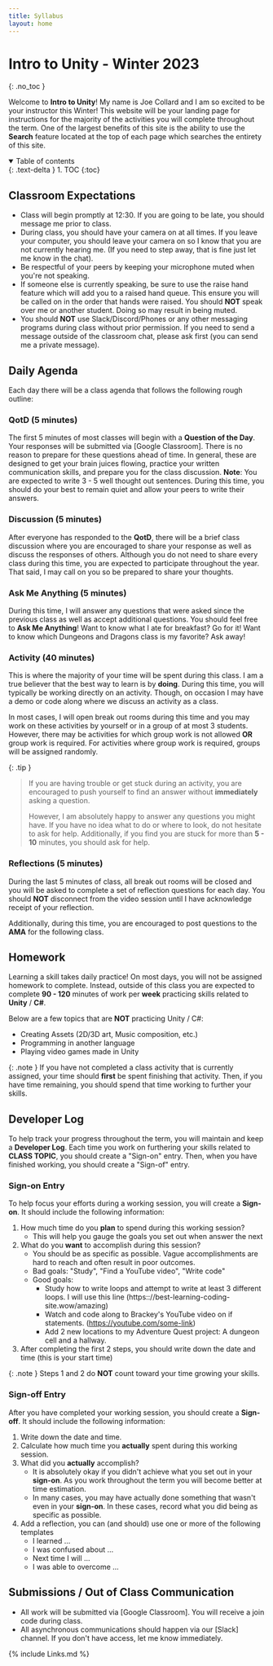 ```yaml
---
title: Syllabus
layout: home
---
```


# Intro to Unity - Winter 2023
{: .no_toc }

Welcome to **Intro to Unity**! My name is Joe Collard and I am so excited to be
your instructor this Winter! This website will be your landing page for
instructions for the majority of the activities you will complete throughout the
term. One of the largest benefits of this site is the ability to use the
**Search** feature located at the top of each page which searches the entirety
of this site.

<details open markdown="block">
  <summary>
    Table of contents
  </summary>
  {: .text-delta }
1. TOC
{:toc}
</details>

## Classroom Expectations

* Class will begin promptly at 12:30. If you are going to be late, you should
  message me prior to class.
* During class, you should have your camera on at all times. If you leave your
  computer, you should leave your camera on so I know that you are not currently
  hearing me. (If you need to step away, that is fine just let me know in the chat).
* Be respectful of your peers by keeping your microphone muted when you're not
  speaking.
* If someone else is currently speaking, be sure to use the raise hand feature
  which will add you to a raised hand queue. This ensure you will be called on
  in the order that hands were raised. You should **NOT** speak over me or
  another student. Doing so may result in being muted.
* You should **NOT** use Slack/Discord/Phones or any other messaging programs during
  class without prior permission. If you need to send a message outside of the
  classroom chat, please ask first (you can send me a private message).

## Daily Agenda

Each day there will be a class agenda that follows the following rough outline:

### QotD (5 minutes)

The first 5 minutes of most classes will begin with a **Question of the Day**.
Your responses will be submitted via [Google Classroom]. There is no reason to
prepare for these questions ahead of time. In general, these are designed to get
your brain juices flowing, practice your written communication skills, and
prepare you for the class discussion. **Note**: You are expected to write 3 - 5
well thought out sentences. During this time, you should do your best to remain
quiet and allow your peers to write their answers.

### Discussion (5 minutes)

After everyone has responded to the **QotD**, there will be a brief class
discussion where you are encouraged to share your response as well as discuss
the responses of others. Although you do not need to share every class during
this time, you are expected to participate throughout the year. That said, I may
call on you so be prepared to share your thoughts.

### Ask Me Anything (5 minutes)

During this time, I will answer any questions that were asked since the previous
class as well as accept additional questions. You should feel free to **Ask Me
Anything**! Want to know what I ate for breakfast? Go for it! Want to know which
Dungeons and Dragons class is my favorite? Ask away!

### Activity (40 minutes)

This is where the majority of your time will be spent during this class. I am a
true believer that the best way to learn is by **doing**. During this time, you
will typically be working directly on an activity. Though, on occasion I may
have a demo or code along where we discuss an activity as a class.

In most cases, I will open break out rooms during this time and you may work on
these activities by yourself or in a group of at most 3 students. However, there
may be activities for which group work is not allowed **OR** group work is
required. For activities where group work is required, groups will be assigned
randomly.

{: .tip } 
> If you are having trouble or get stuck during an activity, you are encouraged
> to push yourself to find an answer without **immediately** asking a question. 
> 
> However, I am absolutely happy to answer any questions you might have. If you
> have no idea what to do or where to look, do not hesitate to ask for help.
> Additionally, if you find you are stuck for more than **5 - 10** minutes, you
> should ask for help.

### Reflections (5 minutes)

During the last 5 minutes of class, all break out rooms will be closed and you
will be asked to complete a set of reflection questions for each day. You should
**NOT** disconnect from the video session until I have acknowledge receipt of
your reflection.

Additionally, during this time, you are encouraged to post questions to the
**AMA** for the following class.

## Homework

Learning a skill takes daily practice! On most days, you will not be assigned
homework to complete. Instead, outside of this class you are expected to
complete **90 - 120** minutes of work per **week** practicing skills related to
**Unity** / **C#**. 

Below are a few topics that are **NOT** practicing Unity / C#:

* Creating Assets (2D/3D art, Music composition, etc.)
* Programming in another language
* Playing video games made in Unity

{: .note } 
If you have not completed a class activity that is currently assigned, your time
should **first** be spent finishing that activity. Then, if you have time
remaining, you should spend that time working to further your skills.

## Developer Log

To help track your progress throughout the term, you will maintain and keep
a **Developer Log**. Each time you work on furthering your skills related to
**CLASS TOPIC**, you should create a "Sign-on" entry. Then, when you have finished
working, you should create a "Sign-of" entry.

### Sign-on Entry

To help focus your efforts during a working session, you will create a
**Sign-on**. It should include the following information:

1. How much time do you **plan** to spend during this working session?
   * This will help you gauge the goals you set out when answer the next 
2. What do you **want** to accomplish during this session?
   * You should be as specific as possible. Vague accomplishments are hard to
     reach and often result in poor outcomes.
   * Bad goals: "Study", "Find a YouTube video", "Write code"
   * Good goals:
     * Study how to write loops and attempt to write at least 3 different loops.
       I will use this line (https:://best-learning-coding-site.wow/amazing)  
     * Watch and code along to Brackey's YouTube video on if statements.
       (https://youtube.com/some-link)
     * Add 2 new locations to my Adventure Quest project: A dungeon cell and a
       hallway.
3. After completing the first 2 steps, you should write down the date and time (this is your start time)

{: .note }
Steps 1 and 2 do **NOT** count toward your time growing your skills.

### Sign-off Entry

After you have completed your working session, you should create a **Sign-off**.
It should include the following information:

1. Write down the date and time.
2. Calculate how much time you **actually** spent during this working session.
3. What did you **actually** accomplish?
   * It is absolutely okay if you didn't achieve what you set out in your
     **sign-on**. As you work throughout the term you will become better at time
     estimation.
   * In many cases, you may have actually done something that wasn't even in
     your **sign-on**. In these cases, record what you did being as specific as
     possible.
4. Add a reflection, you can (and should) use one or more of the following templates
    * I learned ...
    * I was confused about ...
    * Next time I will ...
    * I was able to overcome ...

## Submissions / Out of Class Communication

* All work will be submitted via [Google Classroom]. You will receive a join
  code during class.
* All asynchronous communications should happen via our [Slack] channel. If you
  don't have access, let me know immediately.


{% include Links.md %}